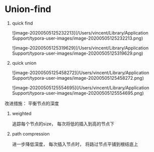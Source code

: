# Union-find

1. quick find

    ![image-20200505125232213](/Users/vincent/Library/Application Support/typora-user-images/image-20200505125232213.png)

    ![image-20200505125319629](/Users/vincent/Library/Application Support/typora-user-images/image-20200505125319629.png)

2. quick union

    ![image-20200505125458272](/Users/vincent/Library/Application Support/typora-user-images/image-20200505125458272.png)

    ![image-20200505125554695](/Users/vincent/Library/Application Support/typora-user-images/image-20200505125554695.png)



改进措施： 平衡节点的深度

1. weighted

    追踪每个节点的size， 每次将低的插入到高的节点下

2. path compression

    进一步降低深度， 每次插入节点时， 将路过节点平铺到根结底上